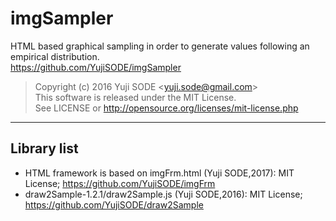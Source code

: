 # imgSampler
HTML based graphical sampling in order to generate values following an empirical distribution.  
https://github.com/YujiSODE/imgSampler

>Copyright (c) 2016 Yuji SODE \<yuji.sode@gmail.com\>  
>This software is released under the MIT License.  
>See LICENSE or http://opensource.org/licenses/mit-license.php
______

##

## Library list
* HTML framework is based on imgFrm.html (Yuji SODE,2017): MIT License; https://github.com/YujiSODE/imgFrm
* draw2Sample-1.2.1/draw2Sample.js (Yuji SODE,2016): MIT License; https://github.com/YujiSODE/draw2Sample
